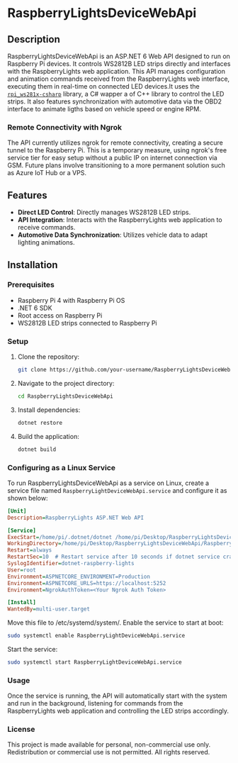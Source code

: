 # RaspberryLightsDeviceWebApi

## Description

RaspberryLightsDeviceWebApi is an ASP.NET 6 Web API designed to run on Raspberry Pi devices. It controls WS2812B LED strips directly and interfaces with the RaspberryLights web application. This API manages configuration and animation commands received from the RaspberryLights web interface, executing them in real-time on connected LED devices.It uses the [`rpi_ws281x-csharp`](https://github.com/rpi-ws281x/rpi-ws281x-csharp) library, a C# wapper a of C++ library to control the LED strips. It also features synchronization with automotive data via the OBD2 interface to animate ligths based on vehicle speed or engine RPM.

### Remote Connectivity with Ngrok

The API currently utilizes ngrok for remote connectivity, creating a secure tunnel to the Raspberry Pi. This is a temporary measure, using ngrok's free service tier for easy setup without a public IP on internet connection via GSM. Future plans involve transitioning to a more permanent solution such as Azure IoT Hub or a VPS.

## Features

- **Direct LED Control**: Directly manages WS2812B LED strips.
- **API Integration**: Interacts with the RaspberryLights web application to receive commands.
- **Automotive Data Synchronization**: Utilizes vehicle data to adapt lighting animations.

## Installation

### Prerequisites

- Raspberry Pi 4 with Raspberry Pi OS
- .NET 6 SDK
- Root access on Raspberry Pi
- WS2812B LED strips connected to Raspberry Pi

### Setup

1. Clone the repository:
    ```bash
    git clone https://github.com/your-username/RaspberryLightsDeviceWebApi.git
    ```
2. Navigate to the project directory:
    ```bash
    cd RaspberryLightsDeviceWebApi
    ```
3. Install dependencies:
    ```bash
    dotnet restore
    ```
4. Build the application:
    ```bash
    dotnet build
    ```

### Configuring as a Linux Service

To run RaspberryLightsDeviceWebApi as a service on Linux, create a service file named `RaspberryLightDeviceWebApi.service` and configure it as shown below:

```ini
[Unit]
Description=RaspberryLights ASP.NET Web API

[Service]
ExecStart=/home/pi/.dotnet/dotnet /home/pi/Desktop/RaspberryLightsDeviceWebApi/RaspberryLightsDeviceWebApi/bin/Debug/net6.0/RaspberryLightsDeviceWebApi.dll
WorkingDirectory=/home/pi/Desktop/RaspberryLightsDeviceWebApi/RaspberryLightsDeviceWebApi/bin/Debug/net6.0
Restart=always
RestartSec=10  # Restart service after 10 seconds if dotnet service crashes
SyslogIdentifier=dotnet-raspberry-lights
User=root
Environment=ASPNETCORE_ENVIRONMENT=Production
Environment=ASPNETCORE_URLS=https://localhost:5252
Environment=NgrokAuthToken=<Your Ngrok Auth Token>

[Install]
WantedBy=multi-user.target
```
Move this file to /etc/systemd/system/.
Enable the service to start at boot:

```bash
sudo systemctl enable RaspberryLightDeviceWebApi.service
```

Start the service:
```bash
sudo systemctl start RaspberryLightDeviceWebApi.service
```

### Usage

Once the service is running, the API will automatically start with the system and run in the background, listening for commands from the RaspberryLights web application and controlling the LED strips accordingly.

### License

This project is made available for personal, non-commercial use only. Redistribution or commercial use is not permitted. All rights reserved.
